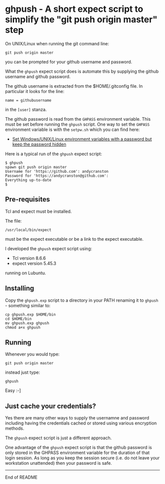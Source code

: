 # ghpush - A short expect script to simplify the "git push origin master" step

On UNIX/Linux when running the git command line:

```
git push origin master
```

you can be prompted for your github username and password.

What the `ghpush` expect script does is automate this by supplying the github
username and github password.

The github username is extracted from the $HOME/.gitconfig file.
In particular it looks for the line:

```
name = githubusername
```

in the `[user]` stanza.

The github password is read from the `GHPASS` environment variable.
This must be set before running the `ghpush` script.  One way to set
the `GHPASS` environment variable is with the `setpw.sh` which you can
find here:

* [Set Windows/UNIX/Linux environment variables with a password but keep the password hidden](https://github.com/andycranston/setpw)

Here is a typical run of the `ghpush` expect script:

```
$ ghpush
spawn git push origin master
Username for 'https://github.com': andycranston
Password for 'https://andycranston@github.com':
Everything up-to-date
$
```

## Pre-requisites

Tcl and expect must be installed.

The file:

```
/usr/local/bin/expect
```

must be the expect executable or be a link to the expect executable.

I developed the `ghpush` expect script using:

* Tcl version 8.6.6
* expect version 5.45.3

running on Lubuntu.

## Installing

Copy the `ghpush.exp` script to a directory in your PATH renaming
it to `ghpush` - something similar to:

```
cp ghpush.exp $HOME/bin
cd $HOME/bin
mv ghpush.exp ghpush
chmod a+x ghpush
```

## Running

Whenever you would type:

```
git push origin master
```

instead just type:

```
ghpush
```

Easy :-]

## Just cache your credentials?

Yes there are many other ways to supply the usernamne and password
including having the credentials cached or stored using various encryption
methods.

The `ghpush` expect script is just a different approach.

One advantage of the `ghpush` expect script is that the github password
is only stored in the GHPASS environment variable for the duration of
that login session.  As long as you keep the session secure (i.e. do
not leave your workstation unattended) then your password is safe.

---------------------------------------------
End of README
